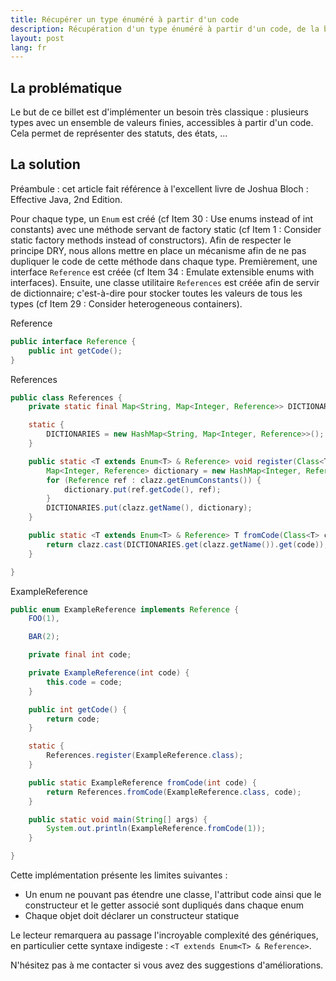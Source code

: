 ```yaml
---
title: Récupérer un type énuméré à partir d'un code
description: Récupération d'un type énuméré à partir d'un code, de la bonne utilisation des Generics de Java 5
layout: post
lang: fr
---
```

## La problématique

Le but de ce billet est d'implémenter un besoin très classique : plusieurs types avec un ensemble de
valeurs finies, accessibles à partir d'un code. Cela permet de représenter des statuts, des états, …

## La solution

Préambule : cet article fait référence à l'excellent livre de Joshua Bloch : Effective Java, 2nd
Edition.

Pour chaque type, un `Enum` est créé (cf Item 30 : Use enums instead of int constants) avec une
méthode servant de factory static (cf Item 1 : Consider static factory methods instead of
constructors). Afin de respecter le principe DRY, nous allons mettre en place un mécanisme afin de
ne pas dupliquer le code de cette méthode dans chaque type. Premièrement, une interface `Reference`
est créée (cf Item 34 : Emulate extensible enums with interfaces). Ensuite, une classe utilitaire
`References` est créée afin de servir de dictionnaire; c'est-à-dire pour stocker toutes les valeurs
de tous les types (cf Item 29 : Consider heterogeneous containers).

Reference

```java
public interface Reference {
    public int getCode();
}
```

References

```java
public class References {
    private static final Map<String, Map<Integer, Reference>> DICTIONARIES;

    static {
        DICTIONARIES = new HashMap<String, Map<Integer, Reference>>();
    }

    public static <T extends Enum<T> & Reference> void register(Class<T> clazz) {
        Map<Integer, Reference> dictionary = new HashMap<Integer, Reference>();
        for (Reference ref : clazz.getEnumConstants()) {
            dictionary.put(ref.getCode(), ref);
        }
        DICTIONARIES.put(clazz.getName(), dictionary);
    }

    public static <T extends Enum<T> & Reference> T fromCode(Class<T> clazz, int code) {
        return clazz.cast(DICTIONARIES.get(clazz.getName()).get(code));
    }

}
```

ExampleReference

```java
public enum ExampleReference implements Reference {
    FOO(1),

    BAR(2);

    private final int code;

    private ExampleReference(int code) {
        this.code = code;
    }

    public int getCode() {
        return code;
    }

    static {
        References.register(ExampleReference.class);
    }

    public static ExampleReference fromCode(int code) {
        return References.fromCode(ExampleReference.class, code);
    }

    public static void main(String[] args) {
        System.out.println(ExampleReference.fromCode(1));
    }

}
```

Cette implémentation présente les limites suivantes :

-   Un enum ne pouvant pas étendre une classe, l'attribut code ainsi que le constructeur et le
    getter associé sont dupliqués dans chaque enum
-   Chaque objet doit déclarer un constructeur statique

Le lecteur remarquera au passage l'incroyable complexité des génériques, en particulier cette
syntaxe indigeste : `<T extends Enum<T> & Reference>`.

N'hésitez pas à me contacter si vous avez des suggestions d'améliorations.
